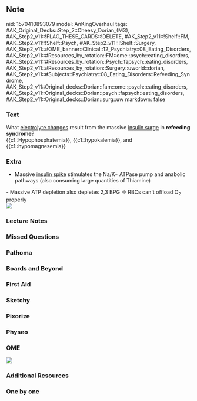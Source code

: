 ## Note
nid: 1570410893079
model: AnKingOverhaul
tags: #AK_Original_Decks::Step_2::Cheesy_Dorian_(M3), #AK_Step2_v11::!FLAG_THESE_CARDS::!DELETE, #AK_Step2_v11::!Shelf::FM, #AK_Step2_v11::!Shelf::Psych, #AK_Step2_v11::!Shelf::Surgery, #AK_Step2_v11::#OME_banner::Clinical::12_Psychiatry::08_Eating_Disorders, #AK_Step2_v11::#Resources_by_rotation::FM::ome::psych::eating_disorders, #AK_Step2_v11::#Resources_by_rotation::Psych::fapsych::eating_disorders, #AK_Step2_v11::#Resources_by_rotation::Surgery::uworld::dorian, #AK_Step2_v11::#Subjects::Psychiatry::08_Eating_Disorders::Refeeding_Syndrome, #AK_Step2_v11::Original_decks::Dorian::fam::ome::psych::eating_disorders, #AK_Step2_v11::Original_decks::Dorian::psych::fapsych::eating_disorders, #AK_Step2_v11::Original_decks::Dorian::surg::uw
markdown: false

### Text
<div>
  What <u>electrolyte changes</u> result from the massive
  <u>insulin surge</u> in <b>refeeding syndrome</b>?
</div>
<div>
  {{c1::Hypophosphatemia}}, {{c1::hypokalemia}}, and
  {{c1::hypomagnesemia}}
</div>

### Extra
- Massive <u>insulin spike</u> stimulates the Na/K+ ATPase pump and
anabolic pathways (also consuming large quantities of Thiamine)
<div>
  - Massive ATP depletion also depletes 2,3 BPG → RBCs can't
  offload O<sub>2</sub> properly
</div>
<div><img src="paste-196683732353025.jpg"></div>

### Lecture Notes


### Missed Questions


### Pathoma


### Boards and Beyond


### First Aid


### Sketchy


### Pixorize


### Physeo


### OME
<div class="ome-widget">
  <a href=
  "https://onlinemeded.org/spa/psychiatry/eating-disorders/acquire?ref=anki">
  <img src="_OME_AnkiFlashcards_Lesson_4.png"></a>
</div>

### Additional Resources


### One by one

